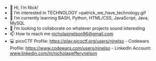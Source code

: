 - 👋 Hi, I’m Nick!
- 👀 I’m interested in TECHNOLOGY >patrick_we_have_technology.gif
- 🌱 I’m currently learning BASH, Python, HTML/CSS, JavaScript, Java, MySQL
- 💞️ I’m looking to collaborate on whatever projects sound interesting
- 📫 How to reach me nicholasjnelson96@gmail.com
- 💻 picoCTF Profile: https://play.picoctf.org/users/njnelso 
          - Codewars Profile: https://www.codewars.com/users/njnelso
          - LinkedIn Account: www.linkedin.com/in/nicholasjefferynelson
